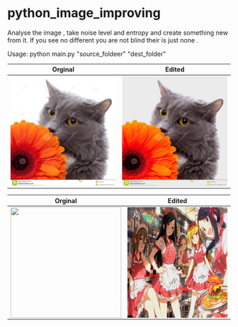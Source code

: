# python_image_improving
Analyse the image , take noise level and entropy and create something new from it.
If you see no different you are not blind their is just none . 


Usage:
python main.py "source_foldeer" "dest_folder" 

Orginal                   |  Edited
:-------------------------:|:-------------------------:
<a href="url"><img src="https://raw.githubusercontent.com/Wiffzack/python_image_improving/main/normal.jpg?raw=true" align="left" height="250" width="250" ></a>  |  <a href="url"><img src="https://raw.githubusercontent.com/Wiffzack/python_image_improving/main/32.jpg?raw=true" align="left" height="250" width="250" ></a>
      

Orginal                   |  Edited
:-------------------------:|:-------------------------:
<a href="url"><img src="https://i.pximg.net/img-original/img/2018/04/02/01/46/06/68034282_p0.jpg" align="left" height="250" width="250" ></a>  |  <a href="url"><img src="https://github.com/Wiffzack/python_image_improving/blob/main/img/16.jpg?raw=true" align="left" height="250" width="250" ></a>




